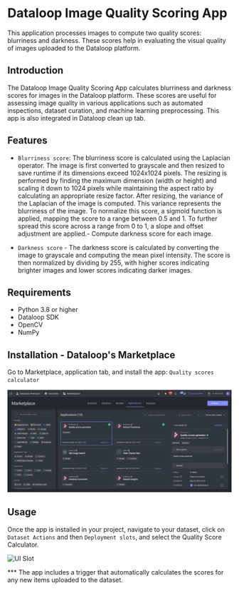 # Dataloop Image Quality Scoring App

This application processes images to compute two quality scores: blurriness and darkness. These scores help in
evaluating the visual quality of images uploaded to the Dataloop platform.

## Introduction

The Dataloop Image Quality Scoring App calculates blurriness and darkness scores for images in the Dataloop platform.
These scores are useful for assessing image quality in various applications such as automated inspections, dataset
curation, and machine learning preprocessing. This app is also integrated in Dataloop clean up tab.

## Features

-  ```Blurriness score```: The blurriness score is calculated using the Laplacian operator. The image is 
first converted to grayscale and then resized to save runtime if its dimensions exceed 1024x1024 pixels. The resizing 
is performed by finding the maximum dimension (width or height) and scaling it down to 1024 pixels while maintaining 
the aspect ratio by calculating an appropriate resize factor. After resizing, the variance of the Laplacian of the 
image is computed. This variance represents the blurriness of the image. To normalize this score, a sigmoid function is 
applied, mapping the score to a range between 0.5 and 1. To further spread this score across a range from 0 to 1, a slope 
and offset adjustment are applied.- Compute darkness score for each image.


- ```Darkness score``` - The darkness score is calculated by converting the image to grayscale and computing the mean 
pixel intensity. The score is then normalized by dividing by 255, with higher scores indicating brighter images and lower 
scores indicating darker images.


## Requirements

- Python 3.8 or higher
- Dataloop SDK
- OpenCV
- NumPy

## Installation - Dataloop's Marketplace

Go to Marketplace, application tab, and install the app: ```Quality scores calculator```

<img src="assets/quality-calculator-marketplace.png" alt="App in Marketplace">

## Usage

Once the app is installed in your project, navigate to your dataset, click on ```Dataset Actions``` and then 
```Deployment slots```, and select the Quality 
Score Calculator.

<img src="assets/ui slot.png" alt="UI Slot">

*** The app includes a trigger that automatically calculates the scores for any new items uploaded to the dataset.
